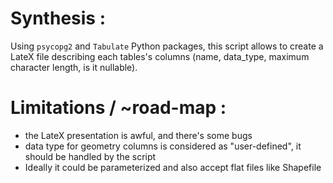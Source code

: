# Synthesis :
Using `psycopg2` and `Tabulate` Python packages, this script allows to create a LateX file describing each tables's columns (name, data_type, maximum character length, is it nullable).
# Limitations / ~road-map :
- the LateX presentation is awful, and there's some bugs
- data type for geometry columns is considered as "user-defined", it should be handled by the script
- Ideally it could be parameterized and also accept flat files like Shapefile